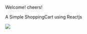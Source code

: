 Welcome! cheers!

A Simple ShoppingCart using Reactjs 

![](https://encrypted-tbn0.gstatic.com/images?q=tbn:ANd9GcQdhLpcQxb9K4BjRqRI2llj4TBAVvpsdEaCJQ&usqp=CAU)

